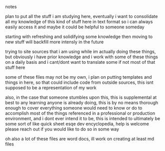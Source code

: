 notes

plan to put all the stuff i am studying here, eventually i want to consolidate all my knowledge of this kind of stuff here in text format so i can always easily access it and maybe it could be helpful to someone someday

starting with refreshing and solidifying some knowledge then moving to new stuff
will backfill more intensly in the future

trying to site sources that i am using while im actually doing these things, but obviously i have prior knowledge and i work with some of these things on a daily basis and i cant/dont want to translate some if not most of that stuff here

some of these files may not be my own, i plan on putting templates and things in here, so that could include code from outside sources, this isnt supposed to be a representation of my work

also, in the case that someone stumbles upon this, this is supplemental at best to any learning anyone is already doing, this is by no means thorough enough to cover everything someone would need to know or do to accomplish most of the things referenced in a professional or production environment, and i dont ever intend it to be, this is intended to ultimately be some sort of like quick sheet esqe dev encyclopedia, help is welcome please reach out if you would like to do so in some way

oh also a lot of these files are word docs, ill work on creating at least md files
